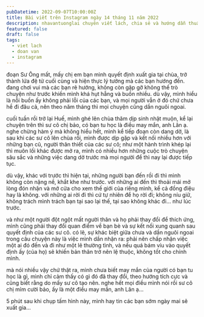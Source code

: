```yaml
---
pubDatetime: 2022-09-07T10:00:00Z
title: Bài viết trên Instagram ngày 14 tháng 11 năm 2022
description: nhavantuonglai chuyên viết lách, chia sẻ và hướng dẫn thuần thục khi thực hành viết lách qua những bài chia sẻ trên Instagram chính thức.
featured: false
draft: false
tags:
  - viet lach
  - doan van
  - instagram
---
```


đoạn Sư Ông mất, mấy chị em bạn mình quyết định xuất gia tại chùa, trở thành lứa đệ tử cuối cùng và hiện thực lý tưởng mà các bạn hướng đến. đang chơi vui mà các bạn rẽ hướng, không còn gặp gỡ không thể trò chuyện như trước khiến mình khá hụt hẫng và buồn nhiều. dù vậy, mình hiểu là nỗi buồn ấy không phải lỗi của các bạn, và mọi người vẫn ở đó chứ chưa hề đi đâu cả, nên theo năm tháng thì mọi chuyện cũng dần nguôi ngoai.

cuối tuần rồi trở lại Huế, mình ghé lên chùa thăm dịp sinh nhật muộn, kể lại chuyện trên thì sư cô chị bảo, có bạn tu học là điều may mắn, anh Lân ạ. nghe chừng hàm ý mà không hiểu hết, mình kể tiếp đoạn còn dang dở, là sau khi các sư cô lên chùa rồi, mình được dịp gặp và kết nối nhiều hơn với những bạn cũ, người thân thiết của các sư cô; như một hành trình khép lại thì muôn lối khác được mở ra, mình có nhiều hơn những cuộc trò chuyện sâu sắc và những việc dang dở trước mà mọi người để thì nay lại được tiếp tục.

dù vậy, khác với trước thì hiện tại, những người bạn đến rồi đi thì mình không còn nặng nề, khắt khe như trước. với những ai đến thì thoải mái mở lòng đón nhận và mở cửa cho xem thế giới của riêng mình, kể cả đồng điệu hay là không. với những ai rời đi thì cứ tự nhiên để họ rời đi; không níu giữ, không trách mình trách bạn tại sao lại thế, tại sao không khác đi… như lúc trước.

và như một người đột ngột mất người thân và họ phải thay đổi để thích ứng, mình cũng phải thay đổi quan điểm về bạn bè và sự kết nối xung quanh sau quyết định của các sư cô. có lẽ, sự khác biệt giữa chưa và dần nguôi ngoai trong câu chuyện này là việc mình dần nhận ra: phải nên chấp nhận việc một ai đó đến và đi như một lẽ thường tình, và nếu quá bám víu vào quyết định ấy (của họ) sẽ khiến bản thân trở nên lệ thuộc, không tốt cho chính mình.

mà nói nhiều vậy chứ thật ra, mình chưa biết may mắn của người có bạn tu học là gì, mình chỉ cảm thấy có gì đó đã thay đổi, theo hướng tích cực và cũng biết rằng do mấy sư cô tạo nên. nghe hết mọi điều mình nói rồi sư cô chị mỉm cười bảo, ấy là một điều may mắn, anh Lân ạ…

5 phút sau khi chụp tấm hình này, mình hay tin các bạn sớm ngày mai sẽ xuất gia…
